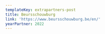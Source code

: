 ```yaml
---
templateKey: extrapartners-post
title: Beursschouwburg
link: 'https://www.beursschouwburg.be/en/'
yearPartner: 2022
---
```


